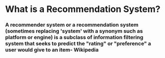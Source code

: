 # What is a Recommendation System?
### A recommender system or a recommendation system (sometimes replacing 'system' with a synonym such as platform or engine) is a subclass of information filtering system that seeks to predict the "rating" or "preference" a user would give to an item- Wikipedia
